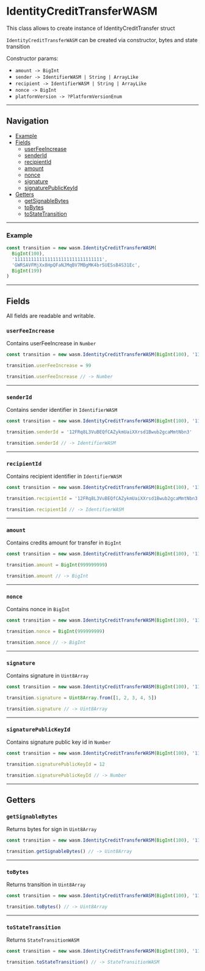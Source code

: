 # IdentityCreditTransferWASM

This class allows to create instance of IdentityCreditTransfer struct

`IdentityCreditTransferWASM` can be created via constructor, bytes and state transition

Constructor params:

- `amount -> BigInt`
- `sender -> IdentifierWASM | String | ArrayLike`
- `recipient -> IdentifierWASM | String | ArrayLike`
- `nonce -> BigInt`
- `platformVersion -> ?PlatformVersionEnum`

___

## Navigation

- [Example](#Example)
- [Fields](#fields)
    - [userFeeIncrease](#userfeeincrease)
    - [senderId](#senderid)
    - [recipientId](#recipientid)
    - [amount](#amount)
    - [nonce](#nonce)
    - [signature](#signature)
    - [signaturePublicKeyId](#signaturepublickeyid)
- [Getters](#getters)
    - [getSignableBytes](#getsignablebytes)
    - [toBytes](#tobytes)
    - [toStateTransition](#tostatetransition)

___

### Example

```js
const transition = new wasm.IdentityCreditTransferWASM(
  BigInt(100),
  '11111111111111111111111111111111',
  'GWRSAVFMjXx8HpQFaNJMqBV7MBgMK4br5UESsB4S31Ec',
  BigInt(199)
)
```

___

## Fields

All fields are readable and writable.

### `userFeeIncrease`

Contains userFeeIncrease in `Number`

```js
const transition = new wasm.IdentityCreditTransferWASM(BigInt(100), '11111111111111111111111111111111', 'GWRSAVFMjXx8HpQFaNJMqBV7MBgMK4br5UESsB4S31Ec', BigInt(199))

transition.userFeeIncrease = 99

transition.userFeeIncrease // -> Number
```

___

### `senderId`

Contains sender identifier in `IdentifierWASM`

```js
const transition = new wasm.IdentityCreditTransferWASM(BigInt(100), '11111111111111111111111111111111', 'GWRSAVFMjXx8HpQFaNJMqBV7MBgMK4br5UESsB4S31Ec', BigInt(199))

transition.senderId = '12FRq8L3VuBEQfCAZykmUaiXXrsd1Bwub2gcaMmtNbn3'

transition.senderId // -> IdentifierWASM
```

___

### `recipientId`

Contains recipient identifier in `IdentifierWASM`

```js
const transition = new wasm.IdentityCreditTransferWASM(BigInt(100), '11111111111111111111111111111111', 'GWRSAVFMjXx8HpQFaNJMqBV7MBgMK4br5UESsB4S31Ec', BigInt(199))

transition.recipientId = '12FRq8L3VuBEQfCAZykmUaiXXrsd1Bwub2gcaMmtNbn3'

transition.recipientId // -> IdentifierWASM
```

___

### `amount`

Contains credits amount for transfer in `BigInt`

```js
const transition = new wasm.IdentityCreditTransferWASM(BigInt(100), '11111111111111111111111111111111', 'GWRSAVFMjXx8HpQFaNJMqBV7MBgMK4br5UESsB4S31Ec', BigInt(199))

transition.amount = BigInt(999999999)

transition.amount // -> BigInt
```

___

### `nonce`

Contains nonce in `BigInt`

```js
const transition = new wasm.IdentityCreditTransferWASM(BigInt(100), '11111111111111111111111111111111', 'GWRSAVFMjXx8HpQFaNJMqBV7MBgMK4br5UESsB4S31Ec', BigInt(199))

transition.nonce = BigInt(999999999)

transition.nonce // -> BigInt
```

___

### `signature`

Contains signature in `Uint8Array`

```js
const transition = new wasm.IdentityCreditTransferWASM(BigInt(100), '11111111111111111111111111111111', 'GWRSAVFMjXx8HpQFaNJMqBV7MBgMK4br5UESsB4S31Ec', BigInt(199))

transition.signature = Uint8Array.from([1, 2, 3, 4, 5])

transition.signature // -> Uint8Array
```

___

### `signaturePublicKeyId`

Contains signature public key id in `Number`

```js
const transition = new wasm.IdentityCreditTransferWASM(BigInt(100), '11111111111111111111111111111111', 'GWRSAVFMjXx8HpQFaNJMqBV7MBgMK4br5UESsB4S31Ec', BigInt(199))

transition.signaturePublicKeyId = 12

transition.signaturePublicKeyId // -> Number
```

___

## Getters

### `getSignableBytes`

Returns bytes for sign in `Uint8Array`

```js
const transition = new wasm.IdentityCreditTransferWASM(BigInt(100), '11111111111111111111111111111111', 'GWRSAVFMjXx8HpQFaNJMqBV7MBgMK4br5UESsB4S31Ec', BigInt(199))

transition.getSignableBytes() // -> Uint8Array

```

___

### `toBytes`

Returns transition in `Uint8Array`

```js
const transition = new wasm.IdentityCreditTransferWASM(BigInt(100), '11111111111111111111111111111111', 'GWRSAVFMjXx8HpQFaNJMqBV7MBgMK4br5UESsB4S31Ec', BigInt(199))

transition.toBytes() // -> Uint8Array

```

___

### `toStateTransition`

Returns `StateTransitionWASM`

```js
const transition = new wasm.IdentityCreditTransferWASM(BigInt(100), '11111111111111111111111111111111', 'GWRSAVFMjXx8HpQFaNJMqBV7MBgMK4br5UESsB4S31Ec', BigInt(199))

transition.toStateTransition() // -> StateTransitionWASM

```